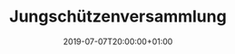 ---
title: "Jungschützenversammlung"
publishdate: 2018-12-18
date: 2019-07-07T20:00:00+01:00
location: 
draft: false
outputs:
- html
- calendar
---
